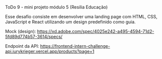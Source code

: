 ToDo 9 - mini projeto módulo 5 (Resilia Educação)

Esse desafio consiste em desenvolver uma landing page com HTML, CSS, JavaScript e React utilizando um design predefinido como guia.

Mock (design): https://xd.adobe.com/spec/4025e242-a495-4594-71d2-5fd89d774b57-3614/specs/

Endpoint da API: https://frontend-intern-challenge-api.iurykrieger.vercel.app/products?page=1



